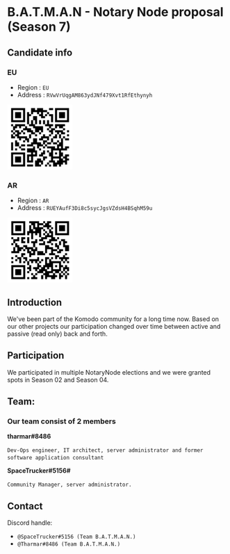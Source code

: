 # B.A.T.M.A.N - Notary Node proposal (Season 7)

## Candidate info
### EU
* Region : ```EU```
* Address : ```RVwVrUqgAM863ydJNf479Xvt1RfEthynyh```

<img src="./batman_eu_main_vote2023.png" width="150" height="150">

### AR
* Region : ```AR```
* Address : ```RUEYAufF3Di8c5sycJgsVZdsH4BSqhM59u```

<img src="./batman_ar_main_vote2023.png" width="150" height="150">

## Introduction
We've been part of the Komodo community for a long time now. Based on our other projects our participation changed over time between active and passive (read only) back and forth. 

## Participation
We participated in multiple NotaryNode elections and we were granted spots in Season 02 and Season 04.

## Team:
### Our team consist of 2 members

**tharmar#8486**

`Dev-Ops engineer, IT architect, server administrator and former software application consultant` 

**SpaceTrucker#5156#**

`Community Manager, server administrator.` 

## Contact
Discord handle:
* `@SpaceTrucker#5156 (Team B.A.T.M.A.N.)`
* `@Tharmar#8486 (Team B.A.T.M.A.N.)`